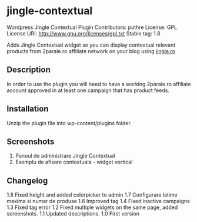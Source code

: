 # jingle-contextual
Wordpress Jingle Contextual Plugin
Contributors: puthre
License: GPL
License URI: http://www.gnu.org/licenses/gpl.txt
Stable tag: 1.8

Adds Jingle Contextual widget so you can display contextual relevant products from 2parale.ro affiliate network on your blog using [jingle.ro](https://www.jingle.ro/)

## Description
In order to use the plugin you will need to have a working 2parale.ro affiliate account approved in at least one campaign that has product feeds.

## Installation
Unzip the plugin file into wp-content/plugins folder.

## Screenshots

1. Panoul de administrare Jingle Contextual
2. Exemplu de afisare contextuala - widget vertical

## Changelog
1.8 Fixed height and added colorpicker to admin
1.7 Configurare latime maxima si numar de produse
1.6 Improved tag
1.4 Fixed inactive campaigns
1.3 Fixed tag error
1.2 Fixed multiple widgets on the same page, added screenshots.
1.1 Updated descriptions.
1.0 First version
